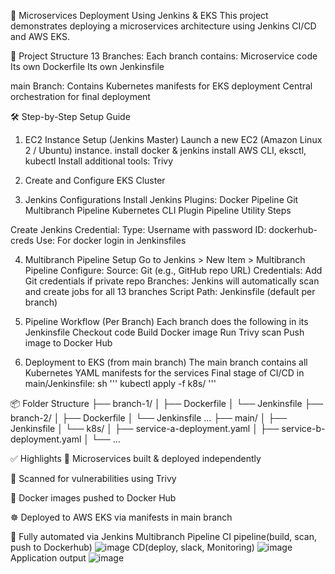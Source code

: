 🚀 Microservices Deployment Using Jenkins & EKS
This project demonstrates deploying a microservices architecture using Jenkins CI/CD and AWS EKS.

📁 Project Structure
13 Branches: Each branch contains:
Microservice code
Its own Dockerfile
Its own Jenkinsfile

main Branch:
Contains Kubernetes manifests for EKS deployment
Central orchestration for final deployment

🛠️ Step-by-Step Setup Guide

1. EC2 Instance Setup (Jenkins Master)
Launch a new EC2 (Amazon Linux 2 / Ubuntu) instance.
install docker & jenkins
install AWS CLI, eksctl, kubectl
Install additional tools: Trivy

2. Create and Configure EKS Cluster
3. Jenkins Configurations
Install Jenkins Plugins:
Docker Pipeline
Git
Multibranch Pipeline
Kubernetes CLI Plugin
Pipeline Utility Steps

Create Jenkins Credential:
Type: Username with password
ID: dockerhub-creds
Use: For docker login in Jenkinsfiles

4. Multibranch Pipeline Setup
Go to Jenkins > New Item > Multibranch Pipeline
Configure:
Source: Git (e.g., GitHub repo URL)
Credentials: Add Git credentials if private repo
Branches: Jenkins will automatically scan and create jobs for all 13 branches
Script Path: Jenkinsfile (default per branch)

5. Pipeline Workflow (Per Branch)
Each branch does the following in its Jenkinsfile
Checkout code
Build Docker image
Run Trivy scan
Push image to Docker Hub

6. Deployment to EKS (from main branch)
The main branch contains all Kubernetes YAML manifests for the services
Final stage of CI/CD in main/Jenkinsfile:
sh '''
  kubectl apply -f k8s/
'''

📦 Folder Structure
├── branch-1/
│   ├── Dockerfile
│   └── Jenkinsfile
├── branch-2/
│   ├── Dockerfile
│   └── Jenkinsfile
...
├── main/
│   ├── Jenkinsfile
│   └── k8s/
│       ├── service-a-deployment.yaml
│       ├── service-b-deployment.yaml
│       └── ...

✅ Highlights
🚀 Microservices built & deployed independently

🔐 Scanned for vulnerabilities using Trivy

🐳 Docker images pushed to Docker Hub

☸️ Deployed to AWS EKS via manifests in main branch

🔄 Fully automated via Jenkins Multibranch Pipeline
CI pipeline(build, scan, push to Dockerhub)
![image](https://github.com/user-attachments/assets/753b1c67-6cd8-4c8e-bbf0-ec20f12da14d)
CD(deploy, slack, Monitoring)
![image](https://github.com/user-attachments/assets/2ce84b61-cc87-4194-9a38-ba8ea1997729)
Application output
![image](https://github.com/user-attachments/assets/3b263d94-8a9e-4699-9bf6-fdb51bc9657c)

